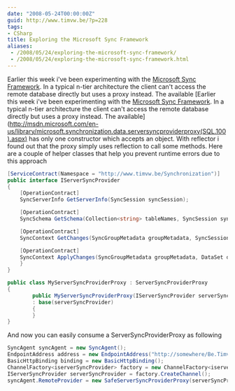 ```yaml
---
date: "2008-05-24T00:00:00Z"
guid: http://www.timvw.be/?p=228
tags:
- CSharp
title: Exploring the Microsoft Sync Framework
aliases:
 - /2008/05/24/exploring-the-microsoft-sync-framework/
 - /2008/05/24/exploring-the-microsoft-sync-framework.html
---
```

Earlier this week i've been experimenting with the [Microsoft Sync Framework](http://msdn.microsoft.com/en-us/sync/default.aspx). In a typical n-tier architecture the client can't access the remote database directly but uses a proxy instead. The available [Earlier this week i've been experimenting with the [Microsoft Sync Framework](http://msdn.microsoft.com/en-us/sync/default.aspx). In a typical n-tier architecture the client can't access the remote database directly but uses a proxy instead. The available](http://msdn.microsoft.com/en-us/library/microsoft.synchronization.data.serversyncproviderproxy(SQL.100).aspx) has only one constructor which accepts an object. With reflector i found out that the proxy simply uses reflection to call some methods. Here are a couple of helper classes that help you prevent runtime errors due to this approach

```csharp
[ServiceContract(Namespace = "http://www.timvw.be/Synchronization")]
public interface IServerSyncProvider
{
	[OperationContract]
	SyncServerInfo GetServerInfo(SyncSession syncSession);

	[OperationContract]
	SyncSchema GetSchema(Collection<string> tableNames, SyncSession syncSession);

	[OperationContract]
	SyncContext GetChanges(SyncGroupMetadata groupMetadata, SyncSession syncSession);

	[OperationContract]
	SyncContext ApplyChanges(SyncGroupMetadata groupMetadata, DataSet dataSet, SyncSession syncSession);
	}
}

public class MyServerSyncProviderProxy : ServerSyncProviderProxy
{
		public MyServerSyncProviderProxy(IServerSyncProvider serverSyncProvider)
		: base(serverSyncProvider)
		{
		}
}
```

And now you can easily consume a ServerSyncProviderProxy as following

```csharp
SyncAgent syncAgent = new SyncAgent();
EndpointAddress address = new EndpointAddress("http://somewhere/Be.Timvw.Demo.Host/ServerSyncProvider.svc");
BasicHttpBinding binding = new BasicHttpBinding();
ChannelFactory<iserverSyncProvider> factory = new ChannelFactory<iserverSyncProvider>(binding, address);
IServerSyncProvider serverSyncProvider = factory.CreateChannel();
syncAgent.RemoteProvider = new SafeServerSyncProviderProxy(serverSyncProvider);
```
